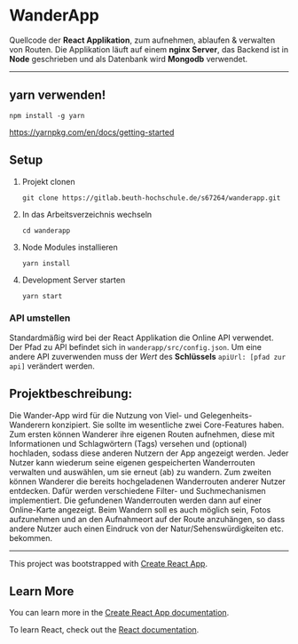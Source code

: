 # WanderApp

Quellcode der **React Applikation**, zum aufnehmen, ablaufen & verwalten von Routen. Die Applikation läuft auf einem **nginx Server**, das Backend ist in **Node** geschrieben und als Datenbank wird **Mongodb** verwendet.

---

## yarn verwenden!

`npm install -g yarn`

https://yarnpkg.com/en/docs/getting-started

## Setup

1. Projekt clonen

   `git clone https://gitlab.beuth-hochschule.de/s67264/wanderapp.git`

2. In das Arbeitsverzeichnis wechseln

   `cd wanderapp`

3. Node Modules installieren

   `yarn install`

4. Development Server starten

   `yarn start`

### API umstellen

Standardmäßig wird bei der React Applikation die Online API verwendet. Der Pfad zu API befindet sich in `wanderapp/src/config.json`. Um eine andere API zuverwenden muss der _Wert_ des **Schlüssels** `apiUrl: [pfad zur api]` verändert werden.

## Projektbeschreibung:

Die Wander-App wird für die Nutzung von Viel- und Gelegenheits-Wanderern konzipiert. Sie sollte im wesentliche zwei Core-Features haben. Zum ersten können Wanderer ihre eigenen Routen aufnehmen, diese mit Informationen und Schlagwörtern (Tags) versehen und (optional) hochladen, sodass diese anderen Nutzern der App angezeigt werden. Jeder Nutzer kann wiederum seine eigenen gespeicherten Wanderrouten verwalten und auswählen, um sie erneut (ab) zu wandern. Zum zweiten können Wanderer die bereits hochgeladenen Wanderrouten anderer Nutzer entdecken. Dafür werden verschiedene Filter- und Suchmechanismen implementiert. Die gefundenen Wanderrouten werden dann auf einer Online-Karte angezeigt. Beim Wandern soll es auch möglich sein, Fotos aufzunehmen und an den Aufnahmeort auf der Route anzuhängen, so dass andere Nutzer auch einen Eindruck von der Natur/Sehenswürdigkeiten etc. bekommen.

---

This project was bootstrapped with [Create React App](https://github.com/facebook/create-react-app).

## Learn More

You can learn more in the [Create React App documentation](https://facebook.github.io/create-react-app/docs/getting-started).

To learn React, check out the [React documentation](https://reactjs.org/).
